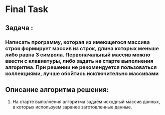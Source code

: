# Final Task
## Задача : 
### Написать программу, которая из имеющегося массива строк формирует массив из строк, длина которых меньше либо равна 3 символа. Первоначальный массив можно ввести с клавиатуры, либо задать на старте выполнения алгоритма. При решении не рекомендуется пользоваться коллекциями, лучше обойтись исключительно массивами
## Описание алгоритма решения:
1. На старте выполнения алгоритма задаем исходный массив данных, в которых используем заранее заготовленные данные.

